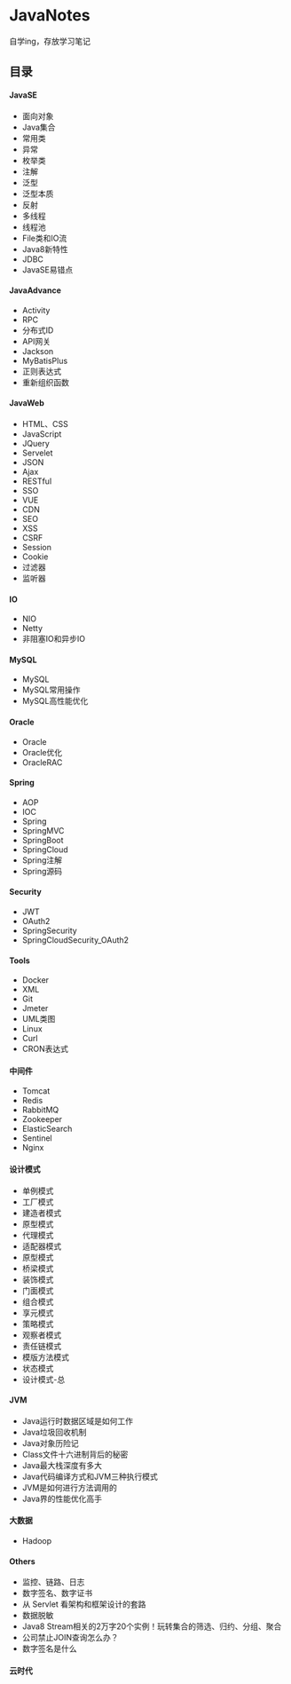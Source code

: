 # JavaNotes
自学ing，存放学习笔记



## 目录

#### JavaSE

- 面向对象
- Java集合
- 常用类
- 异常
- 枚举类
- 注解
- 泛型
- 泛型本质
- 反射
- 多线程
- 线程池
- File类和IO流
- Java8新特性
- JDBC
- JavaSE易错点

#### JavaAdvance

- Activity
- RPC
- 分布式ID
- API网关
- Jackson
- MyBatisPlus
- 正则表达式
- 重新组织函数

#### JavaWeb

- HTML、CSS
- JavaScript
- JQuery
- Servelet
- JSON
- Ajax
- RESTful
- SSO
- VUE
- CDN
- SEO
- XSS
- CSRF
- Session
- Cookie
- 过滤器
- 监听器

#### IO

- NIO
- Netty
- 非阻塞IO和异步IO

#### MySQL

- MySQL
- MySQL常用操作
- MySQL高性能优化

#### Oracle

- Oracle
- Oracle优化
- OracleRAC

#### Spring

- AOP
- IOC
- Spring
- SpringMVC
- SpringBoot
- SpringCloud
- Spring注解
- Spring源码

#### Security

- JWT
- OAuth2
- SpringSecurity
- SpringCloudSecurity_OAuth2

#### Tools

- Docker
- XML
- Git
- Jmeter
- UML类图
- Linux
- Curl
- CRON表达式

#### 中间件

- Tomcat
- Redis
- RabbitMQ
- Zookeeper
- ElasticSearch
- Sentinel
- Nginx

#### 设计模式

- 单例模式
- 工厂模式
- 建造者模式
- 原型模式
- 代理模式
- 适配器模式
- 原型模式
- 桥梁模式
- 装饰模式
- 门面模式
- 组合模式
- 享元模式
- 策略模式
- 观察者模式
- 责任链模式
- 模版方法模式
- 状态模式
- 设计模式-总

#### JVM

- Java运行时数据区域是如何工作
- Java垃圾回收机制
- Java对象历险记
- Class文件十六进制背后的秘密
- Java最大栈深度有多大
- Java代码编译方式和JVM三种执行模式
- JVM是如何进行方法调用的
- Java界的性能优化高手

#### 大数据

- Hadoop

#### Others

- 监控、链路、日志
- 数字签名、数字证书
- 从 Servlet 看架构和框架设计的套路
- 数据脱敏
- Java8 Stream相关的2万字20个实例！玩转集合的筛选、归约、分组、聚合
- 公司禁止JOIN查询怎么办？
- 数字签名是什么

#### 云时代